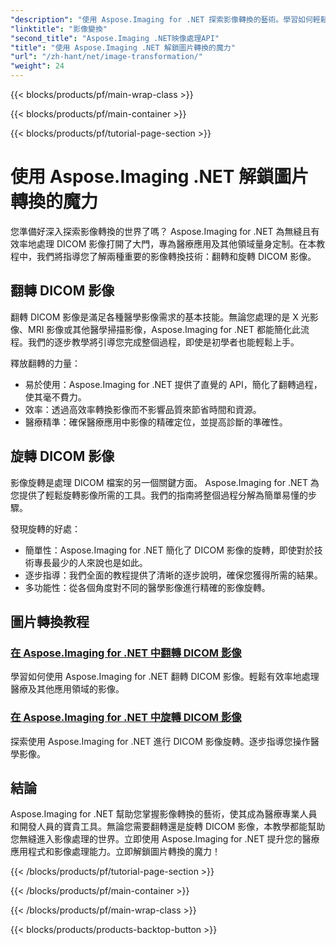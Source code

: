 ```yaml
---
"description": "使用 Aspose.Imaging for .NET 探索影像轉換的藝術。學習如何輕鬆翻轉和旋轉 DICOM 影像，以用於醫療應用等。"
"linktitle": "影像變換"
"second_title": "Aspose.Imaging .NET映像處理API"
"title": "使用 Aspose.Imaging .NET 解鎖圖片轉換的魔力"
"url": "/zh-hant/net/image-transformation/"
"weight": 24
---
```


{{< blocks/products/pf/main-wrap-class >}}

{{< blocks/products/pf/main-container >}}

{{< blocks/products/pf/tutorial-page-section >}}

# 使用 Aspose.Imaging .NET 解鎖圖片轉換的魔力


您準備好深入探索影像轉換的世界了嗎？ Aspose.Imaging for .NET 為無縫且有效率地處理 DICOM 影像打開了大門，專為醫療應用及其他領域量身定制。在本教程中，我們將指導您了解兩種重要的影像轉換技術：翻轉和旋轉 DICOM 影像。 

## 翻轉 DICOM 影像

翻轉 DICOM 影像是滿足各種醫學影像需求的基本技能。無論您處理的是 X 光影像、MRI 影像或其他醫學掃描影像，Aspose.Imaging for .NET 都能簡化此流程。我們的逐步教學將引導您完成整個過程，即使是初學者也能輕鬆上手。

釋放翻轉的力量：
- 易於使用：Aspose.Imaging for .NET 提供了直覺的 API，簡化了翻轉過程，使其毫不費力。
- 效率：透過高效率轉換影像而不影響品質來節省時間和資源。
- 醫療精準：確保醫療應用中影像的精確定位，並提高診斷的準確性。

## 旋轉 DICOM 影像

影像旋轉是處理 DICOM 檔案的另一個關鍵方面。 Aspose.Imaging for .NET 為您提供了輕鬆旋轉影像所需的工具。我們的指南將整個過程分解為簡單易懂的步驟。

發現旋轉的好處：
- 簡單性：Aspose.Imaging for .NET 簡化了 DICOM 影像的旋轉，即使對於技術專長最少的人來說也是如此。
- 逐步指導：我們全面的教程提供了清晰的逐步說明，確保您獲得所需的結果。
- 多功能性：從各個角度對不同的醫學影像進行精確的影像旋轉。

## 圖片轉換教程
### [在 Aspose.Imaging for .NET 中翻轉 DICOM 影像](./flip-dicom-image/)
學習如何使用 Aspose.Imaging for .NET 翻轉 DICOM 影像。輕鬆有效率地處理醫療及其他應用領域的影像。
### [在 Aspose.Imaging for .NET 中旋轉 DICOM 影像](./rotate-dicom-image/)
探索使用 Aspose.Imaging for .NET 進行 DICOM 影像旋轉。逐步指導您操作醫學影像。

## 結論

Aspose.Imaging for .NET 幫助您掌握影像轉換的藝術，使其成為醫療專業人員和開發人員的寶貴工具。無論您需要翻轉還是旋轉 DICOM 影像，本教學都能幫助您無縫進入影像處理的世界。立即使用 Aspose.Imaging for .NET 提升您的醫療應用程式和影像處理能力。立即解鎖圖片轉換的魔力！

{{< /blocks/products/pf/tutorial-page-section >}}

{{< /blocks/products/pf/main-container >}}

{{< /blocks/products/pf/main-wrap-class >}}

{{< blocks/products/products-backtop-button >}}